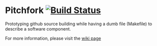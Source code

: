 # Pitchfork [![Build Status](https://travis-ci.org/PacificBiosciences/pitchfork.svg)](https://travis-ci.org/PacificBiosciences/pitchfork)
Prototyping github source building while having a dumb file (Makefile) to describe a software component.

For more information, please visit the [wiki page](https://github.com/PacificBiosciences/pitchfork/wiki)
